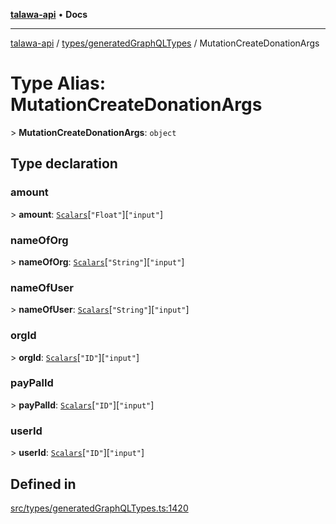 [**talawa-api**](../../../README.md) • **Docs**

***

[talawa-api](../../../modules.md) / [types/generatedGraphQLTypes](../README.md) / MutationCreateDonationArgs

# Type Alias: MutationCreateDonationArgs

\> **MutationCreateDonationArgs**: `object`

## Type declaration

### amount

\> **amount**: [`Scalars`](Scalars.md)\[`"Float"`\]\[`"input"`\]

### nameOfOrg

\> **nameOfOrg**: [`Scalars`](Scalars.md)\[`"String"`\]\[`"input"`\]

### nameOfUser

\> **nameOfUser**: [`Scalars`](Scalars.md)\[`"String"`\]\[`"input"`\]

### orgId

\> **orgId**: [`Scalars`](Scalars.md)\[`"ID"`\]\[`"input"`\]

### payPalId

\> **payPalId**: [`Scalars`](Scalars.md)\[`"ID"`\]\[`"input"`\]

### userId

\> **userId**: [`Scalars`](Scalars.md)\[`"ID"`\]\[`"input"`\]

## Defined in

[src/types/generatedGraphQLTypes.ts:1420](https://github.com/PalisadoesFoundation/talawa-api/blob/1f38da5423898626c6ebfa24896a9c3d008195c6/src/types/generatedGraphQLTypes.ts#L1420)
